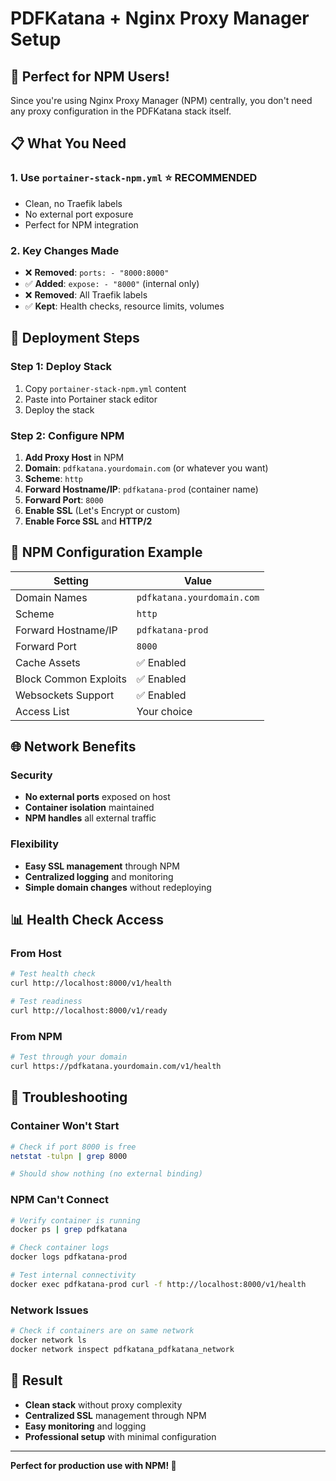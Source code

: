 # PDFKatana + Nginx Proxy Manager Setup

## 🎯 **Perfect for NPM Users!**

Since you're using Nginx Proxy Manager (NPM) centrally, you don't need any proxy configuration in the PDFKatana stack itself.

## 📋 **What You Need**

### 1. **Use `portainer-stack-npm.yml`** ⭐ **RECOMMENDED**
- Clean, no Traefik labels
- No external port exposure
- Perfect for NPM integration

### 2. **Key Changes Made**
- ❌ **Removed**: `ports: - "8000:8000"`
- ✅ **Added**: `expose: - "8000"` (internal only)
- ❌ **Removed**: All Traefik labels
- ✅ **Kept**: Health checks, resource limits, volumes

## 🚀 **Deployment Steps**

### Step 1: Deploy Stack
1. Copy `portainer-stack-npm.yml` content
2. Paste into Portainer stack editor
3. Deploy the stack

### Step 2: Configure NPM
1. **Add Proxy Host** in NPM
2. **Domain**: `pdfkatana.yourdomain.com` (or whatever you want)
3. **Scheme**: `http`
4. **Forward Hostname/IP**: `pdfkatana-prod` (container name)
5. **Forward Port**: `8000`
6. **Enable SSL** (Let's Encrypt or custom)
7. **Enable Force SSL** and **HTTP/2**

## 🔧 **NPM Configuration Example**

| Setting | Value |
|---------|-------|
| Domain Names | `pdfkatana.yourdomain.com` |
| Scheme | `http` |
| Forward Hostname/IP | `pdfkatana-prod` |
| Forward Port | `8000` |
| Cache Assets | ✅ Enabled |
| Block Common Exploits | ✅ Enabled |
| Websockets Support | ✅ Enabled |
| Access List | Your choice |

## 🌐 **Network Benefits**

### **Security**
- **No external ports** exposed on host
- **Container isolation** maintained
- **NPM handles** all external traffic

### **Flexibility**
- **Easy SSL management** through NPM
- **Centralized logging** and monitoring
- **Simple domain changes** without redeploying

## 📊 **Health Check Access**

### **From Host**
```bash
# Test health check
curl http://localhost:8000/v1/health

# Test readiness
curl http://localhost:8000/v1/ready
```

### **From NPM**
```bash
# Test through your domain
curl https://pdfkatana.yourdomain.com/v1/health
```

## 🚨 **Troubleshooting**

### **Container Won't Start**
```bash
# Check if port 8000 is free
netstat -tulpn | grep 8000

# Should show nothing (no external binding)
```

### **NPM Can't Connect**
```bash
# Verify container is running
docker ps | grep pdfkatana

# Check container logs
docker logs pdfkatana-prod

# Test internal connectivity
docker exec pdfkatana-prod curl -f http://localhost:8000/v1/health
```

### **Network Issues**
```bash
# Check if containers are on same network
docker network ls
docker network inspect pdfkatana_pdfkatana_network
```

## 🎉 **Result**

- **Clean stack** without proxy complexity
- **Centralized SSL** management through NPM
- **Easy monitoring** and logging
- **Professional setup** with minimal configuration

---

**Perfect for production use with NPM! 🚀**
